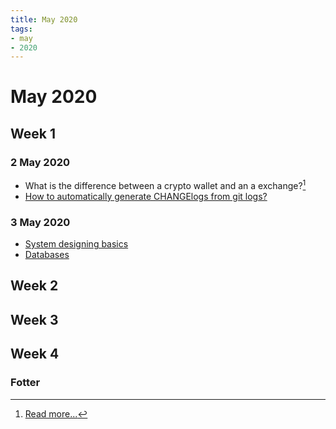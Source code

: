 ```yaml
---
title: May 2020
tags:
- may
- 2020
---
```


# May 2020

<TagLinks />

## Week 1

### 2 May 2020

* What is the difference between a crypto wallet and an a exchange?[^1]
* [How to automatically generate CHANGElogs from git logs?](../notes/gitchangelog)

###  3 May 2020

* [System designing basics](../programming/systemdesigning.md)
* [Databases](../programming/databases.md)

## Week 2

## Week 3

## Week 4

### Fotter

[^1]: [Read more...](../crypto/intro.md)


<SimpleNewsletter/>
<Disqus />
